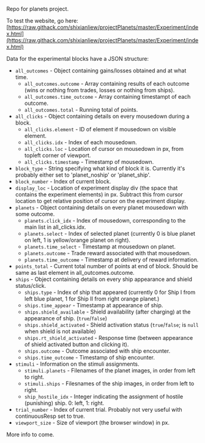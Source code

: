 Repo for planets project.

To test the website, go here: [https://raw.githack.com/shixianliew/projectPlanets/master/Experiment/index.html](https://raw.githack.com/shixianliew/projectPlanets/master/Experiment/index.html)

Data for the experimental blocks have a JSON structure:

- `all_outcomes` -  Object containing gains/losses obtained and at what time.
  - `all_outcomes.outcome` - Array containing results of each outcome (wins or nothing from trades, losses or nothing
    from ships).
  - `all_outcomes.time_outcome` - Array containing timestampt of each outcome.
  - `all_outcomes.total` - Running total of points.
- `all_clicks` - Object containing details on every mousedown during a block.
  - `all_clicks.element` - ID of element if mousedown on visible element.
  - `all_clicks.idx` - Index of each mousedown. 
  - `all_clicks.loc` - Location of cursor on mousedown in px, from topleft corner of viewport.
  - `all_clicks.timestamp` - Timestamp of mousedown.
- `block_type` - String specifying what kind of block it is. Currently it's probably either set to 'planet_noship' or
  'planet_ship'.
- `block_number` - Index of current block.
- `display_loc` - Location of experiment display div (the space that contains the experiment elements) in px. Subtract this from cursor location to get relative position of
  cursor on the experiment display.
- `planets` - Object containing details on every planet mousedown with some outcome.
  - `planets.click_idx` - Index of mousedown, corresponding to the main list in all_clicks.idx.
  - `planets.select` - Index of selected planet (currently 0 is blue planet on left, 1 is yellow/orange planet on right).
  - `planets.time_select` - Timestamp at mousedown on planet.
  - `planets.outcome` - Trade reward associated with that mousedown.
  - `planets.time_outcome` - Timestamp at delivery of reward information.
- `points_total` - Current total number of points at end of block. Should be same as last element in all_outcomes.outcome.
- `ships` - Object containing details on every ship appearance and shield status/click.
  - `ships.type` - Index of ship that appeared (currently 0 for Ship I from left blue planet, 1 for Ship II from right
    orange planet.)	
  - `ships.time_appear` - Timestamp at appearance of ship.
  - `ships.shield_available` - Shield availability (after charging) at the appearance of ship. (`true`/`false`)
  - `ships.shield_activated` - Shield activation status (`true`/`false`; is `null` when shield is not available)
  - `ships.rt_shield_activated` - Response time (between appearance of shield activated button and clicking it).
  - `ships.outcome` - Outcome associated with ship encounter.
  - `ships.time_outcome` - Timestamp of ship encounter.
- `stimuli` - Information on the stimuli assignments.
  - `stimuli.planets` - Filenames of the planet images, in order from left to right.
  - `stimuli.ships` - Filesnames of the ship images, in order from left to right.
  - `ship_hostile_idx` - Integer indicating the assignment of hostile (punishing) ship. 0: left, 1: right.
- `trial_number` - Index of current trial. Probably not very useful with continuousResp set to true.
- `viewport_size` - Size of viewport (the browser window) in px.

More info to come.
